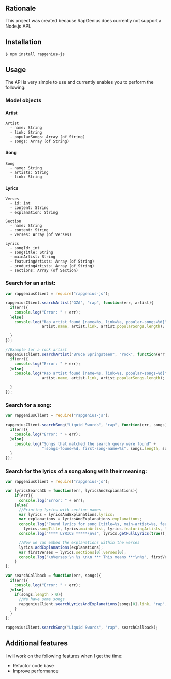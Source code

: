 ## Rationale

  This project was created because RapGenius does currently not support a Node.js API.

## Installation

```bash
$ npm install rapgenius-js
```
  
## Usage

  The API is very simple to use and currently enables you to perform the following:

### Model objects

#### Artist
    Artist
      - name: String
      - link: String
      - popularSongs: Array (of String)
      - songs: Array (of String)

#### Song
    Song
      - name: String
      - artists: String
      - link: String

#### Lyrics
    Verses
      - id: int
      - content: String
      - explanation: String

    Section
      - name: String
      - content: String
      - verses: Array (of Verses)

    Lyrics
      - songId: int
      - songTitle: String
      - mainArtist: String
      - featuringArtists: Array (of String)
      - producingArtists: Array (of String)
      - sections: Array (of Section)

### Search for an artist:

```js
var rapgeniusClient = require("rapgenius-js");

rapgeniusClient.searchArtist("GZA", "rap", function(err, artist){
  if(err){
    console.log("Error: " + err);
  }else{
    console.log("Rap artist found [name=%s, link=%s, popular-songs=%d]",
                artist.name, artist.link, artist.popularSongs.length);

  }
});

//Example for a rock artist
rapgeniusClient.searchArtist("Bruce Springsteen", "rock", function(err, artist){
  if(err){
    console.log("Error: " + err);
  }else{
    console.log("Rap artist found [name=%s, link=%s, popular-songs=%d]",
                artist.name, artist.link, artist.popularSongs.length);

  }
});
```

### Search for a song:

```js
var rapgeniusClient = require("rapgenius-js");

rapgeniusClient.searchSong("Liquid Swords", "rap", function(err, songs){
  if(err){
    console.log("Error: " + err);
  }else{
    console.log("Songs that matched the search query were found" +
                "[songs-found=%d, first-song-name=%s", songs.length, songs[0].name);
  }
});
```

### Search for the lyrics of a song along with their meaning:

```js
var rapgeniusClient = require("rapgenius-js");

var lyricsSearchCb = function(err, lyricsAndExplanations){
    if(err){
      console.log("Error: " + err);
    }else{
      //Printing lyrics with section names
      var lyrics = lyricsAndExplanations.lyrics;
      var explanations = lyricsAndExplanations.explanations;
      console.log("Found lyrics for song [title=%s, main-artist=%s, featuring-artists=%s, producing-artists=%s]",
        lyrics.songTitle, lyrics.mainArtist, lyrics.featuringArtists, lyrics.producingArtists);
      console.log("**** LYRICS *****\n%s", lyrics.getFullLyrics(true));

      //Now we can embed the explanations within the verses
      lyrics.addExplanations(explanations);
      var firstVerses = lyrics.sections[0].verses[0];
      console.log("\nVerses:\n %s \n\n *** This means ***\n%s", firstVerses.content, firstVerses.explanation);
    }
};

var searchCallback = function(err, songs){
  if(err){
    console.log("Error: " + err);
  }else{
    if(songs.length > 0){
      //We have some songs
      rapgeniusClient.searchLyricsAndExplanations(songs[0].link, "rap", lyricsSearchCb);
    }
  }
};

rapgeniusClient.searchSong("Liquid Swords", "rap", searchCallback);
```


## Additional features

  I will work on the following features when I get the time:
- Refactor code base
- Improve performance
